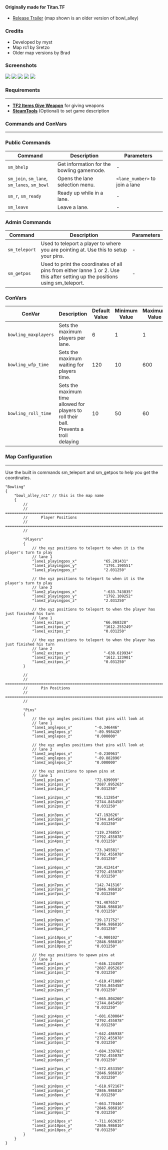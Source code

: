 #### Originally made for Titan.TF
- [Release Trailer](https://www.youtube.com/watch?v=kXK2yqUzSo4) (map shown is an older version of bowl_alley)

### Credits
- Developed by myst
- Map rc1 by Sretzo
- Older map versions by Brad

### Screenshots
<img src="screenshots/1.jpg">
<img src="screenshots/2.jpg">
<img src="screenshots/3.jpg">
<img src="screenshots/4.jpg">
<img src="screenshots/5.jpg">

### Requirements
---
- **[TF2 Items Give Weapon](https://forums.alliedmods.net/showthread.php?p=1337899?p=1337899)** for giving weapons
- **[SteamTools](https://builds.limetech.io/?p=steamtools)** (Optional) to set game description

### Commands and ConVars
---

### Public Commands
| Command                                     | Description                               | Parameters                             |
|---------------------------------------------|-------------------------------------------|----------------------------------------|
| `sm_bhelp`                                  | Get information for the bowling gamemode. | -                                      |
| `sm_join`, `sm_lane`, `sm_lanes`, `sm_bowl` | Opens the lane selection menu.            | `<lane_number>` to join a lane |
| `sm_r`, `sm_ready`                          | Ready up while in a lane.                 | -                                      |
| `sm_leave`                                  | Leave a lane.                             | -                                      |

### Admin Commands
| Command       | Description                                                                                                                    | Parameters |
|---------------|--------------------------------------------------------------------------------------------------------------------------------|------------|
| `sm_teleport` | Used to teleport a player to where you are pointing at. Use this to setup your pins.                                           | -          |
| `sm_getpos`   | Used to print the coordinates of all pins from either lanne 1 or 2. Use this after setting up the positions using sm_teleport. | -          |

### ConVars
| ConVar               | Description                                                                             | Default Value | Minimum Value | Maximum Value |
|----------------------|-----------------------------------------------------------------------------------------|---------------|---------------|---------------|
| `bowling_maxplayers` | Sets the maximum players per lane.                                                      | 6             | 1             | 1             |
| `bowling_wfp_time`   | Sets the maximum waiting for players time.                                              | 120           | 10            | 600           |
| `bowling_roll_time`  | Sets the maximum time allowed for players to roll their ball. Prevents a troll delaying | 10            | 50            | 60            |

### Map Configuration
---
Use the built in commands sm_teleport and sm_getpos to help you get the coordinates.

```
"Bowling"
{
	"bowl_alley_rc1" // this is the map name
	{
		//
		//  ========================================================================================================================
		//		Player Positions
		//  ========================================================================================================================
		//
		
		"Players"
		{
			// the xyz positions to teleport to when it is the player's turn to play
			// lane 1
			"lane1_playingpos_x"			"65.201431"
			"lane1_playingpos_y"			"1791.190551"
			"lane1_playingpos_z"			"2.031250"
			
			// the xyz positions to teleport to when it is the player's turn to play
			// lane 2
			"lane2_playingpos_x"			"-633.743835"
			"lane2_playingpos_y"			"1792.109252"
			"lane2_playingpos_z"			"2.031250"
			
			// the xyz positions to teleport to when the player has just finished his turn
			// lane 1
			"lane1_exitpos_x"				"66.068328"
			"lane1_exitpos_y"				"1612.255249"
			"lane1_exitpos_z"				"0.031250"
			
			// the xyz positions to teleport to when the player has just finished his turn
			// lane 2
			"lane2_exitpos_x"				"-638.619934"
			"lane2_exitpos_y"				"1612.123901"
			"lane2_exitpos_z"				"0.031250"
		}
		
		//
		//  ========================================================================================================================
		//		Pin Positions
		//  ========================================================================================================================
		//
		
		"Pins"
		{
			// the xyz angles positions that pins will look at
			// lane 1
			"lane1_anglepos_x"			"-0.346446"
			"lane1_anglepos_y"			"-89.998428"
			"lane1_anglepos_z"			"0.000000"
			
			// the xyz angles positions that pins will look at
			// lane 2
			"lane2_anglepos_x"			"-0.230963"
			"lane2_anglepos_y"			"-89.882896"
			"lane2_anglepos_z"			"0.000000"
			
			// the xyz positions to spawn pins at
			// lane 1
			"lane1_pin1pos_x"			"72.639099"
			"lane1_pin1pos_y"			"2687.895263"
			"lane1_pin1pos_z"			"0.031250"
			
			"lane1_pin2pos_x"			"95.112854"
			"lane1_pin2pos_y"			"2744.845458"
			"lane1_pin2pos_z"			"0.031250"
			
			"lane1_pin3pos_x"			"47.192626"
			"lane1_pin3pos_y"			"2744.845458"
			"lane1_pin3pos_z"			"0.031250"
			
			"lane1_pin4pos_x"			"119.276855"
			"lane1_pin4pos_y"			"2792.455078"
			"lane1_pin4pos_z"			"0.031250"
			
			"lane1_pin5pos_x"			"73.345581"
			"lane1_pin5pos_y"			"2792.455078"
			"lane1_pin5pos_z"			"0.031250"
			
			"lane1_pin6pos_x"			"28.412414"
			"lane1_pin6pos_y"			"2792.455078"
			"lane1_pin6pos_z"			"0.031250"
			
			"lane1_pin7pos_x"			"142.741516"
			"lane1_pin7pos_y"			"2846.986816"
			"lane1_pin7pos_z"			"0.031250"
			
			"lane1_pin8pos_x"			"91.407653"
			"lane1_pin8pos_y"			"2846.986816"
			"lane1_pin8pos_z"			"0.031250"
			
			"lane1_pin9pos_x"			"39.171752"
			"lane1_pin9pos_y"			"2846.986816"
			"lane1_pin9pos_z"			"0.031250"
			
			"lane1_pin10pos_x"			"-8.980102"
			"lane1_pin10pos_y"			"2846.986816"
			"lane1_pin10pos_z"			"0.031250"
			
			// the xyz positions to spawn pins at
			// lane 2
			"lane2_pin1pos_x"			"-646.124450"
			"lane2_pin1pos_y"			"2687.895263"
			"lane2_pin1pos_z"			"0.031250"
			
			"lane2_pin2pos_x"			"-610.471008"
			"lane2_pin2pos_y"			"2744.845458"
			"lane2_pin2pos_z"			"0.031250"
			
			"lane2_pin3pos_x"			"-665.804260"
			"lane2_pin3pos_y"			"2744.845458"
			"lane2_pin3pos_z"			"0.031250"
			
			"lane2_pin4pos_x"			"-601.630004"
			"lane2_pin4pos_y"			"2792.455078"
			"lane2_pin4pos_z"			"0.031250"
			
			"lane2_pin5pos_x"			"-642.486938"
			"lane2_pin5pos_y"			"2792.455078"
			"lane2_pin5pos_z"			"0.031250"
			
			"lane2_pin6pos_x"			"-684.339782"
			"lane2_pin6pos_y"			"2792.455078"
			"lane2_pin6pos_z"			"0.031250"
			
			"lane2_pin7pos_x"			"-572.653350"
			"lane2_pin7pos_y"			"2846.986816"
			"lane2_pin7pos_z"			"0.031250"
			
			"lane2_pin8pos_x"			"-618.972167"
			"lane2_pin8pos_y"			"2846.986816"
			"lane2_pin8pos_z"			"0.031250"
			
			"lane2_pin9pos_x"			"-663.770446"
			"lane2_pin9pos_y"			"2846.986816"
			"lane2_pin9pos_z"			"0.031250"
			
			"lane2_pin10pos_x"			"-711.663635"
			"lane2_pin10pos_y"			"2846.986816"
			"lane2_pin10pos_z"			"0.031250"
		}
	}
}
```
